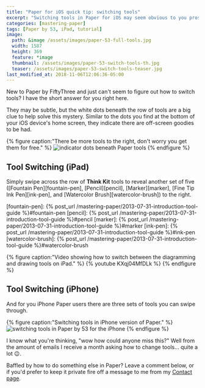 ```yaml
---
title: "Paper for iOS quick tip: switching tools"
excerpt: "Switching tools in Paper for iOS may seem obvious to you pros out there, but you'd be surprised how often I'm asked how to do it. Here's the answer."
categories: [mastering-paper]
tags: [Paper by 53, iPad, tutorial]
image:
  path: &image /assets/images/paper-53-full-tools.jpg
  width: 1587
  height: 369
  feature: *image
  thumbnail: /assets/images/paper-53-switch-tools-th.jpg
  teaser: /assets/images/paper-53-switch-tools-teaser.jpg
last_modified_at: 2018-11-06T12:06:36-05:00
---
```


New to Paper by FiftyThree and just can't seem to figure out how to switch tools? I have the short answer for you right here.

They may be subtle, but the white dots beneath the row of tools are a big clue to help solve this mystery. Similar to the dots you find at the bottom of your iOS device's home screen, they indicate there are off-screen goodies to be had.

{% figure caption:"There be more tools to the right, don't worry you get them for free." %}
![indicator dots beneath Paper tools](/assets/images/paper-53-switch-tools-dots.jpg)
{% endfigure %}

## Tool Switching (iPad)

Simply swipe across the row of **Think Kit** tools to reveal another set of five ([Fountain Pen][fountain-pen], [Pencil][pencil], [Marker][marker], [Fine Tip Ink Pen][ink-pen], and [Watercolor Brush][watercolor-brush]) to the right.

[fountain-pen]: {% post_url /mastering-paper/2013-07-31-introduction-tool-guide %}#fountain-pen
[pencil]: {% post_url /mastering-paper/2013-07-31-introduction-tool-guide %}#pencil
[marker]: {% post_url /mastering-paper/2013-07-31-introduction-tool-guide %}#marker
[ink-pen]: {% post_url /mastering-paper/2013-07-31-introduction-tool-guide %}#ink-pen
[watercolor-brush]: {% post_url /mastering-paper/2013-07-31-introduction-tool-guide %}#watercolor-brush

{% figure caption:"Video showing how to switch between the diagramming and drawing tools on iPad." %}
{% youtube KXqj04MfDLk %}
{% endfigure %}

## Tool Switching (iPhone)

And for you iPhone Paper users there are three sets of tools you can swipe through.

{% figure caption:"Switching tools in iPhone version of Paper." %}
![switching tools in Paper by 53 for the iPhone](/assets/images/paper-53-switch-tools-iphone.gif)
{% endfigure %}

I know what you're thinking, "wow how could anyone miss this?" Well from the amount of emails I receive a month asking how to change tools... quite a lot :wink:.

Baffled by how to do something else in Paper? Leave a comment below, or if you'd prefer to keep it private fire off a message to me from my [Contact page](/contact/).
